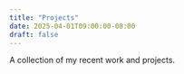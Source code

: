 ```yaml
---
title: "Projects"
date: 2025-04-01T09:00:00-08:00
draft: false
---
```


A collection of my recent work and projects.

